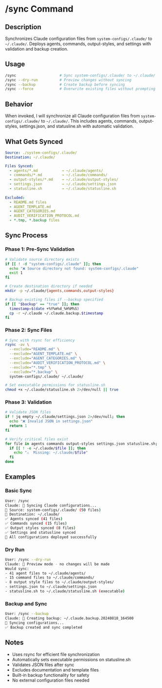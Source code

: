 # /sync Command

## Description

Synchronizes Claude configuration files from `system-configs/.claude/` to `~/.claude/`.
Deploys agents, commands, output-styles, and settings with validation and backup creation.

## Usage

```bash
/sync                    # Sync system-configs/.claude/ to ~/.claude/
/sync --dry-run          # Preview changes without syncing
/sync --backup           # Create backup before syncing
/sync --force            # Overwrite existing files without prompting
```

## Behavior

When invoked, I will synchronize all Claude configuration files from 
`system-configs/.claude/` to `~/.claude/`. This includes agents, commands, 
output-styles, settings.json, and statusline.sh with automatic validation.

## What Gets Synced

```yaml
Source: ./system-configs/.claude/
Destination: ~/.claude/

Files Synced:
  - agents/*.md           → ~/.claude/agents/
  - commands/*.md         → ~/.claude/commands/  
  - output-styles/*.md    → ~/.claude/output-styles/
  - settings.json         → ~/.claude/settings.json
  - statusline.sh         → ~/.claude/statusline.sh
  
Excluded:
  - README.md files
  - AGENT_TEMPLATE.md
  - AGENT_CATEGORIES.md
  - AUDIT_VERIFICATION_PROTOCOL.md
  - *.tmp, *.backup files
```

## Sync Process

### Phase 1: Pre-Sync Validation

```bash
# Validate source directory exists
if [[ ! -d "system-configs/.claude" ]]; then
  echo "❌ Source directory not found: system-configs/.claude"
  exit 1
fi

# Create destination directory if needed
mkdir -p ~/.claude/{agents,commands,output-styles}

# Backup existing files if --backup specified
if [[ "$backup" == "true" ]]; then
  timestamp=$(date +%Y%m%d_%H%M%S)
  cp -r ~/.claude ~/.claude.backup.$timestamp
fi
```

### Phase 2: Sync Files

```bash
# Sync with rsync for efficiency
rsync -av \
  --exclude="README.md" \
  --exclude="AGENT_TEMPLATE.md" \
  --exclude="AGENT_CATEGORIES.md" \
  --exclude="AUDIT_VERIFICATION_PROTOCOL.md" \
  --exclude="*.tmp" \
  --exclude="*.backup" \
  system-configs/.claude/ ~/.claude/

# Set executable permissions for statusline.sh
chmod +x ~/.claude/statusline.sh 2>/dev/null || true
```

### Phase 3: Validation

```bash
# Validate JSON files
if ! jq empty ~/.claude/settings.json 2>/dev/null; then
  echo "❌ Invalid JSON in settings.json"
  return 1
fi

# Verify critical files exist
for file in agents commands output-styles settings.json statusline.sh; do
  if [[ ! -e ~/.claude/$file ]]; then
    echo "⚠️  Missing: ~/.claude/$file"
  fi
done
```

## Examples

### Basic Sync

```bash
User: /sync
Claude: 🔄 Syncing Claude configurations...
📁 Source: system-configs/.claude/ (50 files)
📁 Destination: ~/.claude/
✅ Agents synced (41 files)
✅ Commands synced (15 files)  
✅ Output styles synced (8 files)
✅ Settings and statusline synced
🎯 All configurations deployed successfully
```

### Dry Run

```bash
User: /sync --dry-run
Claude: 📖 Preview mode - no changes will be made
Would sync:
- 41 agent files to ~/.claude/agents/
- 15 command files to ~/.claude/commands/
- 8 output style files to ~/.claude/output-styles/
- settings.json to ~/.claude/settings.json
- statusline.sh to ~/.claude/statusline.sh (executable)
```

### Backup and Sync

```bash
User: /sync --backup
Claude: 💾 Creating backup: ~/.claude.backup.20240818_164500
🔄 Syncing configurations...
✅ Backup created and sync completed
```

## Notes

- Uses rsync for efficient file synchronization
- Automatically sets executable permissions on statusline.sh
- Validates JSON files after sync
- Excludes documentation and template files
- Built-in backup functionality for safety
- No external configuration files needed
